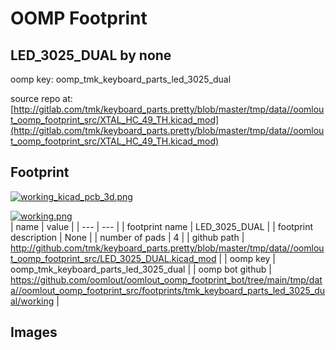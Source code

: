 # OOMP Footprint  
## LED_3025_DUAL  by none  
  
oomp key: oomp_tmk_keyboard_parts_led_3025_dual  
  
source repo at: [http://gitlab.com/tmk/keyboard_parts.pretty/blob/master/tmp/data//oomlout_oomp_footprint_src/XTAL_HC_49_TH.kicad_mod](http://gitlab.com/tmk/keyboard_parts.pretty/blob/master/tmp/data//oomlout_oomp_footprint_src/XTAL_HC_49_TH.kicad_mod)  
## Footprint  
  
[![working_kicad_pcb_3d.png](working_kicad_pcb_3d_600.png)](working_kicad_pcb_3d.png)  
  
[![working.png](working_600.png)](working.png)  
| name | value | 
| --- | --- | 
| footprint name | LED_3025_DUAL | 
| footprint description | None | 
| number of pads | 4 | 
| github path | http://github.com/tmk/keyboard_parts.pretty/blob/master/tmp/data//oomlout_oomp_footprint_src/LED_3025_DUAL.kicad_mod | 
| oomp key | oomp_tmk_keyboard_parts_led_3025_dual | 
| oomp bot github | https://github.com/oomlout/oomlout_oomp_footprint_bot/tree/main/tmp/data//oomlout_oomp_footprint_src/footprints/tmk_keyboard_parts_led_3025_dual/working | 
## Images  
